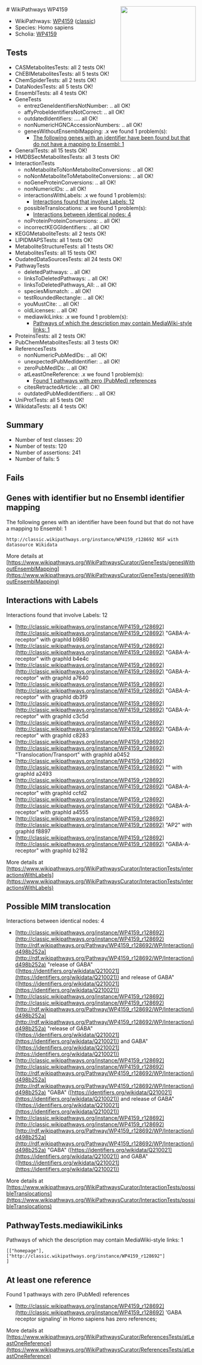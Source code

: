 <img style="float: right; width: 200px" src="https://upload.wikimedia.org/wikipedia/commons/thumb/8/83/Wplogo_with_text_500.png/640px-Wplogo_with_text_500.png" />
# WikiPathways WP4159

* WikiPathways: [WP4159](https://wikipathways.org/pathways/WP4159) ([classic](https://classic.wikipathways.org/instance/WP4159))
* Species: Homo sapiens
* Scholia: [WP4159](https://scholia.toolforge.org/wikipathways/WP4159)
## Tests
* CASMetabolitesTests: all 2 tests OK!
* ChEBIMetabolitesTests: all 5 tests OK!
* ChemSpiderTests: all 2 tests OK!
* DataNodesTests: all 5 tests OK!
* EnsemblTests: all 4 tests OK!
* GeneTests
    * entrezGeneIdentifiersNotNumber: .. all OK!
    * affyProbeIdentifiersNotCorrect: .. all OK!
    * outdatedIdentifiers: .... all OK!
    * nonNumericHGNCAccessionNumbers: .. all OK!
    * genesWithoutEnsemblMapping: .x we found 1 problem(s):
        * [The following genes with an identifier have been found but that do not have a mapping to Ensembl: 1](#40286d83)
* GeneralTests: all 15 tests OK!
* HMDBSecMetabolitesTests: all 3 tests OK!
* InteractionTests
    * noMetaboliteToNonMetaboliteConversions: .. all OK!
    * noNonMetaboliteToMetaboliteConversions: .. all OK!
    * noGeneProteinConversions: .. all OK!
    * nonNumericIDs: .. all OK!
    * interactionsWithLabels: .x we found 1 problem(s):
        * [Interactions found that involve Labels: 12](#fe97a8ba)
    * possibleTranslocations: .x we found 1 problem(s):
        * [Interactions between identical nodes: 4](#1c118209)
    * noProteinProteinConversions: .. all OK!
    * incorrectKEGGIdentifiers: .. all OK!
* KEGGMetaboliteTests: all 2 tests OK!
* LIPIDMAPSTests: all 1 tests OK!
* MetaboliteStructureTests: all 1 tests OK!
* MetabolitesTests: all 15 tests OK!
* OudatedDataSourcesTests: all 24 tests OK!
* PathwayTests
    * deletedPathways: .. all OK!
    * linksToDeletedPathways: .. all OK!
    * linksToDeletedPathways_All: .. all OK!
    * speciesMismatch: .. all OK!
    * testRoundedRectangle: .. all OK!
    * youMustCite: .. all OK!
    * oldLicenses: .. all OK!
    * mediawikiLinks: .x we found 1 problem(s):
        * [Pathways of which the description may contain MediaWiki-style links: 1](#da69cf45)
* ProteinsTests: all 2 tests OK!
* PubChemMetabolitesTests: all 3 tests OK!
* ReferencesTests
    * nonNumericPubMedIDs: .. all OK!
    * unexpectedPubMedIdentifier: .. all OK!
    * zeroPubMedIDs: .. all OK!
    * atLeastOneReference: .x we found 1 problem(s):
        * [Found 1 pathways with zero (PubMed) references](#d0a459f0)
    * citesRetractedArticle: .. all OK!
    * outdatedPubMedIdentifiers: .. all OK!
* UniProtTests: all 5 tests OK!
* WikidataTests: all 4 tests OK!


## Summary

* Number of test classes: 20
* Number of tests: 120
* Number of assertions: 241
* Number of fails: 5

## Fails

<a name="40286d83" />

## Genes with identifier but no Ensembl identifier mapping

The following genes with an identifier have been found but that do not have a mapping to Ensembl: 1
```
http://classic.wikipathways.org/instance/WP4159_r128692 NSF with datasource Wikidata
```

More details at [https://www.wikipathways.org/WikiPathwaysCurator/GeneTests/genesWithoutEnsemblMapping](https://www.wikipathways.org/WikiPathwaysCurator/GeneTests/genesWithoutEnsemblMapping)

<a name="fe97a8ba" />

## Interactions with Labels

Interactions found that involve Labels: 12

* [http://classic.wikipathways.org/instance/WP4159_r128692](http://classic.wikipathways.org/instance/WP4159_r128692) "GABA-A-receptor" with graphId b9880
* [http://classic.wikipathways.org/instance/WP4159_r128692](http://classic.wikipathways.org/instance/WP4159_r128692) "GABA-A-receptor" with graphId b4e4c
* [http://classic.wikipathways.org/instance/WP4159_r128692](http://classic.wikipathways.org/instance/WP4159_r128692) "GABA-A-receptor" with graphId a7640
* [http://classic.wikipathways.org/instance/WP4159_r128692](http://classic.wikipathways.org/instance/WP4159_r128692) "GABA-A-receptor" with graphId db3f9
* [http://classic.wikipathways.org/instance/WP4159_r128692](http://classic.wikipathways.org/instance/WP4159_r128692) "GABA-A-receptor" with graphId c3c5d
* [http://classic.wikipathways.org/instance/WP4159_r128692](http://classic.wikipathways.org/instance/WP4159_r128692) "GABA-A-receptor" with graphId c8283
* [http://classic.wikipathways.org/instance/WP4159_r128692](http://classic.wikipathways.org/instance/WP4159_r128692) "Translocation/Transport" with graphId a0452
* [http://classic.wikipathways.org/instance/WP4159_r128692](http://classic.wikipathways.org/instance/WP4159_r128692) "" with graphId a2493
* [http://classic.wikipathways.org/instance/WP4159_r128692](http://classic.wikipathways.org/instance/WP4159_r128692) "GABA-A-receptor" with graphId ccfd2
* [http://classic.wikipathways.org/instance/WP4159_r128692](http://classic.wikipathways.org/instance/WP4159_r128692) "GABA-A-receptor" with graphId a4555
* [http://classic.wikipathways.org/instance/WP4159_r128692](http://classic.wikipathways.org/instance/WP4159_r128692) "AP2" with graphId f8897
* [http://classic.wikipathways.org/instance/WP4159_r128692](http://classic.wikipathways.org/instance/WP4159_r128692) "GABA-A-receptor" with graphId b2182


More details at [https://www.wikipathways.org/WikiPathwaysCurator/InteractionTests/interactionsWithLabels](https://www.wikipathways.org/WikiPathwaysCurator/InteractionTests/interactionsWithLabels)

<a name="1c118209" />

## Possible MIM translocation

Interactions between identical nodes: 4

* [http://classic.wikipathways.org/instance/WP4159_r128692](http://classic.wikipathways.org/instance/WP4159_r128692) [http://rdf.wikipathways.org/Pathway/WP4159_r128692/WP/Interaction/id498b252a](http://rdf.wikipathways.org/Pathway/WP4159_r128692/WP/Interaction/id498b252a) "release of GABA" ([https://identifiers.org/wikidata/Q210021](https://identifiers.org/wikidata/Q210021)) and 
release of GABA" ([https://identifiers.org/wikidata/Q210021](https://identifiers.org/wikidata/Q210021))
* [http://classic.wikipathways.org/instance/WP4159_r128692](http://classic.wikipathways.org/instance/WP4159_r128692) [http://rdf.wikipathways.org/Pathway/WP4159_r128692/WP/Interaction/id498b252a](http://rdf.wikipathways.org/Pathway/WP4159_r128692/WP/Interaction/id498b252a) "release of GABA" ([https://identifiers.org/wikidata/Q210021](https://identifiers.org/wikidata/Q210021)) and 
GABA" ([https://identifiers.org/wikidata/Q210021](https://identifiers.org/wikidata/Q210021))
* [http://classic.wikipathways.org/instance/WP4159_r128692](http://classic.wikipathways.org/instance/WP4159_r128692) [http://rdf.wikipathways.org/Pathway/WP4159_r128692/WP/Interaction/id498b252a](http://rdf.wikipathways.org/Pathway/WP4159_r128692/WP/Interaction/id498b252a) "GABA" ([https://identifiers.org/wikidata/Q210021](https://identifiers.org/wikidata/Q210021)) and 
release of GABA" ([https://identifiers.org/wikidata/Q210021](https://identifiers.org/wikidata/Q210021))
* [http://classic.wikipathways.org/instance/WP4159_r128692](http://classic.wikipathways.org/instance/WP4159_r128692) [http://rdf.wikipathways.org/Pathway/WP4159_r128692/WP/Interaction/id498b252a](http://rdf.wikipathways.org/Pathway/WP4159_r128692/WP/Interaction/id498b252a) "GABA" ([https://identifiers.org/wikidata/Q210021](https://identifiers.org/wikidata/Q210021)) and 
GABA" ([https://identifiers.org/wikidata/Q210021](https://identifiers.org/wikidata/Q210021))


More details at [https://www.wikipathways.org/WikiPathwaysCurator/InteractionTests/possibleTranslocations](https://www.wikipathways.org/WikiPathwaysCurator/InteractionTests/possibleTranslocations)

<a name="da69cf45" />

## PathwayTests.mediawikiLinks

Pathways of which the description may contain MediaWiki-style links: 1
```
[["homepage"],
["http://classic.wikipathways.org/instance/WP4159_r128692"]
]
```

<a name="d0a459f0" />

## At least one reference

Found 1 pathways with zero (PubMed) references

* [http://classic.wikipathways.org/instance/WP4159_r128692](http://classic.wikipathways.org/instance/WP4159_r128692) 'GABA receptor signaling' in Homo sapiens has zero references; 


More details at [https://www.wikipathways.org/WikiPathwaysCurator/ReferencesTests/atLeastOneReference](https://www.wikipathways.org/WikiPathwaysCurator/ReferencesTests/atLeastOneReference)

